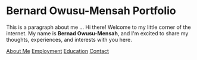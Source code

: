 # Bernard Owusu-Mensah Portfolio

This is a paragraph about me ...
Hi there! Welcome to my little corner of the internet. My name is **Bernad Owusu-Mensah**, and I'm excited to share my thoughts, experiences, and interests with you here. 


[About Me](index)
[Employment](employment)
[Education](education)
[Contact](contact)
